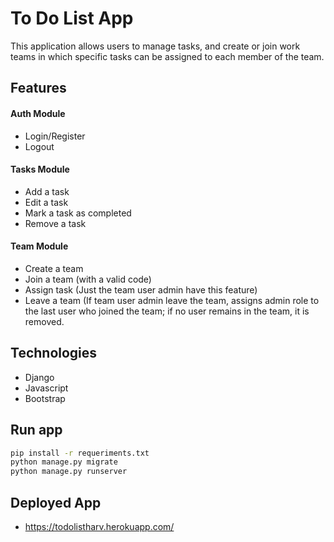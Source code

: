 # To Do List App

This application allows users to manage tasks, and create or join work teams in which specific tasks can be assigned to each member of the team.


## Features
#### Auth Module
  - Login/Register
  - Logout
  
#### Tasks Module
 - Add a task
 - Edit a task
 - Mark a task as completed
 - Remove a task
 
#### Team Module
 - Create a team
 - Join a team (with a valid code)
 - Assign task (Just the team user admin have this feature)
 - Leave a team (If team user admin leave the team, assigns admin role to the last user who joined the team; if no user remains in the team, it is removed.
 
## Technologies
  - Django
  - Javascript
  - Bootstrap

## Run app
```bash
pip install -r requeriments.txt
python manage.py migrate
python manage.py runserver
```

## Deployed App
- <https://todolistharv.herokuapp.com/>
 

